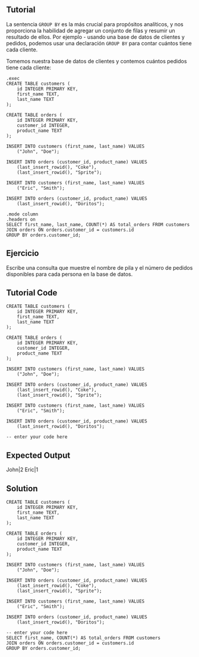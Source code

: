 Tutorial
--------

La sentencia `GROUP BY` es la más crucial para propósitos analíticos, y nos proporciona la habilidad de agregar un conjunto de filas y resumir un resultado de ellos. Por ejemplo - usando una base de datos de clientes y pedidos, podemos usar una declaración `GROUP BY` para contar cuántos tiene cada cliente.

Tomemos nuestra base de datos de clientes y contemos cuántos pedidos tiene cada cliente:

    .exec
    CREATE TABLE customers (
        id INTEGER PRIMARY KEY,
        first_name TEXT,
        last_name TEXT
    );

    CREATE TABLE orders (
        id INTEGER PRIMARY KEY,
        customer_id INTEGER,
        product_name TEXT
    );

    INSERT INTO customers (first_name, last_name) VALUES
        ("John", "Doe");

    INSERT INTO orders (customer_id, product_name) VALUES
        (last_insert_rowid(), "Coke"),
        (last_insert_rowid(), "Sprite");

    INSERT INTO customers (first_name, last_name) VALUES
        ("Eric", "Smith");

    INSERT INTO orders (customer_id, product_name) VALUES
        (last_insert_rowid(), "Doritos");

    .mode column
    .headers on
    SELECT first_name, last_name, COUNT(*) AS total_orders FROM customers
    JOIN orders ON orders.customer_id = customers.id
    GROUP BY orders.customer_id;


Ejercicio
--------

Escribe una consulta que muestre el nombre de pila y el número de pedidos disponibles para cada persona en la base de datos.

Tutorial Code
-------------
    CREATE TABLE customers (
        id INTEGER PRIMARY KEY,
        first_name TEXT,
        last_name TEXT
    );

    CREATE TABLE orders (
        id INTEGER PRIMARY KEY,
        customer_id INTEGER,
        product_name TEXT
    );

    INSERT INTO customers (first_name, last_name) VALUES
        ("John", "Doe");

    INSERT INTO orders (customer_id, product_name) VALUES
        (last_insert_rowid(), "Coke"),
        (last_insert_rowid(), "Sprite");

    INSERT INTO customers (first_name, last_name) VALUES
        ("Eric", "Smith");

    INSERT INTO orders (customer_id, product_name) VALUES
        (last_insert_rowid(), "Doritos");

    -- enter your code here



Expected Output
---------------
John|2
Eric|1

Solution
--------
    CREATE TABLE customers (
        id INTEGER PRIMARY KEY,
        first_name TEXT,
        last_name TEXT
    );

    CREATE TABLE orders (
        id INTEGER PRIMARY KEY,
        customer_id INTEGER,
        product_name TEXT
    );

    INSERT INTO customers (first_name, last_name) VALUES
        ("John", "Doe");

    INSERT INTO orders (customer_id, product_name) VALUES
        (last_insert_rowid(), "Coke"),
        (last_insert_rowid(), "Sprite");

    INSERT INTO customers (first_name, last_name) VALUES
        ("Eric", "Smith");

    INSERT INTO orders (customer_id, product_name) VALUES
        (last_insert_rowid(), "Doritos");

    -- enter your code here
    SELECT first_name, COUNT(*) AS total_orders FROM customers
    JOIN orders ON orders.customer_id = customers.id
    GROUP BY orders.customer_id;

